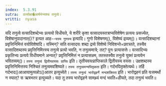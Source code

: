 ```yaml
---
index:  5.3.91
sutra:  वत्सोक्षा�आर्षभेभ्यश्च तनुत्वे।
vritti:  nyasa
---
```


यदि तनुत्वे वत्सादिशब्देभ्यः प्रत्ययो विधीयते, ये शरीरे कृशा वत्सादयस्तत्राप्यविशेषेण प्रत्ययः प्रसज्येत, विशेषानुपादानात्()? इत्यत आह--`यस्य गुणस्य` इत्यादि। गुणो विशेषणम्(), विशेष्यं द्रव्यम्()। वत्सादिशब्दानां प्रवृत्तिनिमित्तं वयोविशेषादि। यस्मिन्? सति वत्सादयः शब्दा द्रव्ये विशेष्ये निविशन्ते=प्रवत्र्तते, तस्यैव वत्सादिशब्दस्य प्रवृत्तिनिमित्त्स्य तनुत्वे प्रत्यो भवति, न तनुत्वमात्रे; तत्? पुनः प्रत्यासत्तेः। वत्सादिभ्यः प्रकृतिभ्यः प्रत्यये विधीयमाने अन्यत्? प्रवृत्तिनिमित्तं न प्रत्यासन्नम, ततस्तस्यैव तनुत्वे युक्तं प्रत्ययेन भवितव्यम्()।
`तस्य तनुत्वं द्वितीयवयसः प्राप्तिः` इति। तृतीयवयःप्राप्तिकाले द्वितीयस्य वयसः। उक्षशब्दस्य प्रवृत्तिनिमित्तस्य निश्चितं तनुत्वमवशिष्यते। `तस्य तनुत्वमन्यपितृकता` इति। गर्दभपितृक्तेत्यर्थः। तर्हि गर्दभाद()आआयामुत्पन्नोऽ()आतर इत्युच्येते। `तस्य तनुत्वं भारोद्वहर्ने मन्दशक्तिता` इति। भारोद्वहनं प्रति यःसमर्थो न स्यात्? स ऋषभतर इत्युच्यते। यदा तु तस्य भारोद्वहने सामथ्र्यं मन्दं भवति=हीयते, तदा तनुत्वं भवति॥
